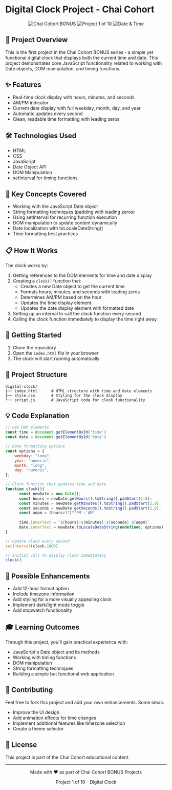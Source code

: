 # Digital Clock Project - Chai Cohort

<div align="center">
  <img src="https://img.shields.io/badge/Chai%20Cohort-BONUS-orange?style=for-the-badge" alt="Chai Cohort BONUS" />
  <img src="https://img.shields.io/badge/Project-1%20of%2010-blue?style=for-the-badge" alt="Project 1 of 10" />
  <img src="https://img.shields.io/badge/Skill-Date%20%26%20Time-brightgreen?style=for-the-badge" alt="Date & Time" />
</div>

## 📝 Project Overview

This is the first project in the Chai Cohort BONUS series - a simple yet functional digital clock that displays both the current time and date. This project demonstrates core JavaScript functionality related to working with Date objects, DOM manipulation, and timing functions.

## ✨ Features

- Real-time clock display with hours, minutes, and seconds
- AM/PM indicator
- Current date display with full weekday, month, day, and year
- Automatic updates every second
- Clean, readable time formatting with leading zeros

## 🛠️ Technologies Used

- HTML
- CSS
- JavaScript
- Date Object API
- DOM Manipulation
- setInterval for timing functions

## 🧠 Key Concepts Covered

- Working with the JavaScript Date object
- String formatting techniques (padding with leading zeros)
- Using setInterval for recurring function execution
- DOM manipulation to update content dynamically
- Date localization with toLocaleDateString()
- Time formatting best practices

## 📋 How It Works

The clock works by:

1. Getting references to the DOM elements for time and date display
2. Creating a `clock()` function that:
   - Creates a new Date object to get the current time
   - Formats hours, minutes, and seconds with leading zeros
   - Determines AM/PM based on the hour
   - Updates the time display element
   - Updates the date display element with formatted date
3. Setting up an interval to call the clock function every second
4. Calling the clock function immediately to display the time right away

## 🚀 Getting Started

1. Clone the repository
2. Open the `index.html` file in your browser
3. The clock will start running automatically

## 📁 Project Structure

```
digital-clock/
├── index.html      # HTML structure with time and date elements
├── style.css       # Styling for the clock display
└── script.js       # JavaScript code for clock functionality
```

## 💡 Code Explanation

```javascript
// Get DOM elements
const time = document.getElementById('time')
const date = document.getElementById('date')

// Date formatting options
const options = {
    weekday: "long",
    year: "numeric",
    month: "long",
    day: "numeric",
};

// Clock function that updates time and date
function clock(){
      const newDate = new Date();
      const hours = newDate.getHours().toString().padStart(2,0);
      const minutes = newDate.getMinutes().toString().padStart(2,0);
      const seconds = newDate.getSeconds().toString().padStart(2,0);
      const ampm = (hours>12)?'PM':'AM'
      
      time.innerText = `${hours}:${minutes}:${seconds} ${ampm}`
      date.innerText = newDate.toLocaleDateString(undefined, options)
}

// Update clock every second
setInterval(clock,1000)

// Initial call to display clock immediately
clock()
```

## 🔄 Possible Enhancements

- Add 12-hour format option
- Include timezone information
- Add styling for a more visually appealing clock
- Implement dark/light mode toggle
- Add stopwatch functionality

## 🎓 Learning Outcomes

Through this project, you'll gain practical experience with:
- JavaScript's Date object and its methods
- Working with timing functions
- DOM manipulation
- String formatting techniques
- Building a simple but functional web application

## 🤝 Contributing

Feel free to fork this project and add your own enhancements. Some ideas:
- Improve the UI design
- Add animation effects for time changes
- Implement additional features like timezone selection
- Create a theme selector

## 📜 License

This project is part of the Chai Cohort educational content.

---

<div align="center">
  <p>Made with ❤️ as part of Chai Cohort BONUS Projects</p>
  <p>Project 1 of 10 - Digital Clock</p>
</div>